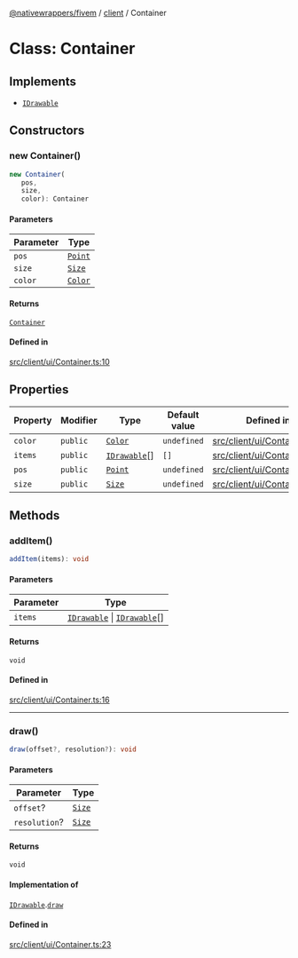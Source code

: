 [@nativewrappers/fivem](../../README.md) / [client](../README.md) / Container

# Class: Container

## Implements

- [`IDrawable`](../interfaces/IDrawable.md)

## Constructors

### new Container()

```ts
new Container(
   pos, 
   size, 
   color): Container
```

#### Parameters

| Parameter | Type |
| ------ | ------ |
| `pos` | [`Point`](Point.md) |
| `size` | [`Size`](Size.md) |
| `color` | [`Color`](Color.md) |

#### Returns

[`Container`](Container.md)

#### Defined in

[src/client/ui/Container.ts:10](https://github.com/nativewrappers/fivem/blob/09478da418b400a28e2cc17ab86f47c957997aed/src/client/ui/Container.ts#L10)

## Properties

| Property | Modifier | Type | Default value | Defined in |
| ------ | ------ | ------ | ------ | ------ |
| `color` | `public` | [`Color`](Color.md) | `undefined` | [src/client/ui/Container.ts:7](https://github.com/nativewrappers/fivem/blob/09478da418b400a28e2cc17ab86f47c957997aed/src/client/ui/Container.ts#L7) |
| `items` | `public` | [`IDrawable`](../interfaces/IDrawable.md)[] | `[]` | [src/client/ui/Container.ts:8](https://github.com/nativewrappers/fivem/blob/09478da418b400a28e2cc17ab86f47c957997aed/src/client/ui/Container.ts#L8) |
| `pos` | `public` | [`Point`](Point.md) | `undefined` | [src/client/ui/Container.ts:5](https://github.com/nativewrappers/fivem/blob/09478da418b400a28e2cc17ab86f47c957997aed/src/client/ui/Container.ts#L5) |
| `size` | `public` | [`Size`](Size.md) | `undefined` | [src/client/ui/Container.ts:6](https://github.com/nativewrappers/fivem/blob/09478da418b400a28e2cc17ab86f47c957997aed/src/client/ui/Container.ts#L6) |

## Methods

### addItem()

```ts
addItem(items): void
```

#### Parameters

| Parameter | Type |
| ------ | ------ |
| `items` | [`IDrawable`](../interfaces/IDrawable.md) \| [`IDrawable`](../interfaces/IDrawable.md)[] |

#### Returns

`void`

#### Defined in

[src/client/ui/Container.ts:16](https://github.com/nativewrappers/fivem/blob/09478da418b400a28e2cc17ab86f47c957997aed/src/client/ui/Container.ts#L16)

***

### draw()

```ts
draw(offset?, resolution?): void
```

#### Parameters

| Parameter | Type |
| ------ | ------ |
| `offset`? | [`Size`](Size.md) |
| `resolution`? | [`Size`](Size.md) |

#### Returns

`void`

#### Implementation of

[`IDrawable`](../interfaces/IDrawable.md).[`draw`](../interfaces/IDrawable.md#draw)

#### Defined in

[src/client/ui/Container.ts:23](https://github.com/nativewrappers/fivem/blob/09478da418b400a28e2cc17ab86f47c957997aed/src/client/ui/Container.ts#L23)
